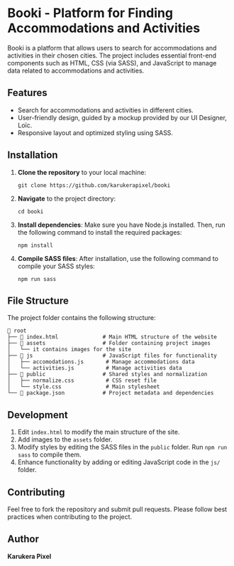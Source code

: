 # Booki - Platform for Finding Accommodations and Activities

Booki is a platform that allows users to search for accommodations and activities in their chosen cities. The project includes essential front-end components such as HTML, CSS (via SASS), and JavaScript to manage data related to accommodations and activities.

## Features

- Search for accommodations and activities in different cities.
- User-friendly design, guided by a mockup provided by our UI Designer, Loïc.
- Responsive layout and optimized styling using SASS.

## Installation

1. **Clone the repository** to your local machine:
   ```
   git clone https://github.com/karukerapixel/booki
   ```
3. **Navigate** to the project directory:
   ```
   cd booki
   ```
4. **Install dependencies**: Make sure you have Node.js installed. Then, run the following command to install the required packages:
   ```
   npm install
   ```
   
6. **Compile SASS files**: After installation, use the following command to compile your SASS styles:
   ```
   npm run sass
   ```

## File Structure

The project folder contains the following structure:
```
📂 root
├── 📄 index.html              # Main HTML structure of the website
├── 📂 assets                  # Folder containing project images
│   └── it contains images for the site
├── 📂 js                      # JavaScript files for functionality
│   ├── accomodations.js       # Manage accommodations data
│   └── activities.js          # Manage activities data
├── 📂 public                  # Shared styles and normalization
│   ├── normalize.css          # CSS reset file
│   └── style.css              # Main stylesheet
└── 📄 package.json            # Project metadata and dependencies
```

## Development

1. Edit `index.html` to modify the main structure of the site.
2. Add images to the `assets` folder.
3. Modify styles by editing the SASS files in the `public` folder. Run `npm run sass` to compile them.
4. Enhance functionality by adding or editing JavaScript code in the `js/` folder.

## Contributing

Feel free to fork the repository and submit pull requests. Please follow best practices when contributing to the project.

## Author

**Karukera Pixel**
